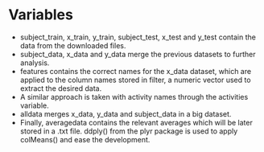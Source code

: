 # Variables
* subject_train, x_train, y_train, subject_test, x_test and y_test contain the data from the downloaded files.
* subject_data, x_data and y_data merge the previous datasets to further analysis.
* features contains the correct names for the x_data dataset, which are applied to the column names stored in filter, a numeric vector used to extract the desired data.
* A similar approach is taken with activity names through the activities variable.
* alldata merges x_data, y_data and subject_data in a big dataset.
* Finally, averagedata contains the relevant averages which will be later stored in a .txt file. ddply() from the plyr package is used to apply colMeans() and ease the development.
